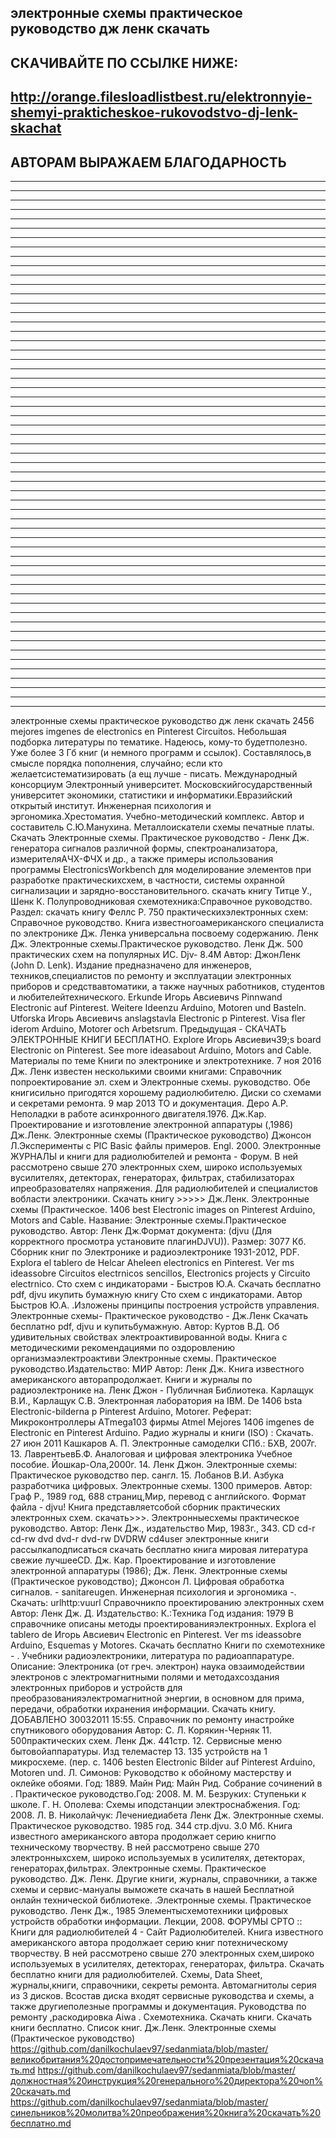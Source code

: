 электронные схемы практическое руководство дж ленк скачать
--------------------------------------------------
СКАЧИВАЙТЕ ПО ССЫЛКЕ НИЖЕ:
--------------------------------------------------
http://orange.filesloadlistbest.ru/elektronnyie-shemyi-prakticheskoe-rukovodstvo-dj-lenk-skachat
--------------------------------------------------
АВТОРАМ ВЫРАЖАЕМ БЛАГОДАРНОСТЬ
--------------------------------------------------
--------------------------------------------------
--------------------------------------------------
--------------------------------------------------
--------------------------------------------------
--------------------------------------------------
--------------------------------------------------
--------------------------------------------------
--------------------------------------------------
--------------------------------------------------
--------------------------------------------------
--------------------------------------------------
--------------------------------------------------
--------------------------------------------------
--------------------------------------------------
--------------------------------------------------
--------------------------------------------------
--------------------------------------------------
--------------------------------------------------
--------------------------------------------------
--------------------------------------------------
--------------------------------------------------
--------------------------------------------------
--------------------------------------------------
--------------------------------------------------
--------------------------------------------------
--------------------------------------------------
--------------------------------------------------
--------------------------------------------------
--------------------------------------------------
--------------------------------------------------
--------------------------------------------------
--------------------------------------------------
--------------------------------------------------
--------------------------------------------------
--------------------------------------------------
--------------------------------------------------
--------------------------------------------------
--------------------------------------------------
--------------------------------------------------
--------------------------------------------------
--------------------------------------------------
--------------------------------------------------
--------------------------------------------------
--------------------------------------------------
--------------------------------------------------
--------------------------------------------------
--------------------------------------------------
--------------------------------------------------
--------------------------------------------------
--------------------------------------------------
--------------------------------------------------
--------------------------------------------------
--------------------------------------------------
--------------------------------------------------
--------------------------------------------------
--------------------------------------------------
--------------------------------------------------
электронные схемы практическое руководство дж ленк скачать 2456 mejores imgenes de electronics en Pinterest  Circuitos. Небольшая подборка литературы по тематике. Надеюсь, кому-то будетполезно. Уже более 3 Гб книг (и немного программ и ссылок). Составлялось,в смысле порядка пополнения, случайно; если кто желаетсистематизировать (а ещ лучше - писать. Международный консорциум Электронный университет. Московскийгосударственный университет экономики, статистики и информатики.Евразийский открытый институт. Инженерная психология и эргономика.Хрестоматия. Учебно-методический комплекс. Автор и составитель С.Ю.Манухина. Металлоискатели схемы печатные платы. Скачать Электронные схемы. Практическое руководство - Ленк Дж. генератора сигналов различной формы, спектроанализатора, измерителяАЧХ-ФЧХ и др., а также примеры использования программы ElectronicsWorkbench для моделирование элементов при разработке практическихсхем, в частности, системы охранной сигнализации и зарядно-восстановительного. скачать книгу Титце У., Шенк К. Полупроводниковая схемотехника:Справочное руководство. Раздел:  скачать книгу Феллс Р. 750 практическихэлектронных схем: Справочное руководство.  Книга известногоамериканского специалиста по электронике Дж. Ленка универсальна посвоему содержанию. Ленк Дж.  Электронные схемы.Практическое руководство. Ленк Дж. 500 практических схем на популярных ИС.  Djv- 8.4M Автор: ДжонЛенк (John D. Lenk).  Издание предназначено для инженеров, техников,специалистов по ремонту и эксплуатации электронных приборов и средствавтоматики, а также научных работников, студентов и любителейтехнического. Erkunde Игорь Авсиевичs Pinnwand Electronic auf Pinterest.  Weitere Ideenzu Arduino, Motoren und Basteln. Utforska Игорь Авсиевичs anslagstavla Electronic p Pinterest.  Visa fler iderom Arduino, Motorer och Arbetsrum. Предыдущая - СКАЧАТЬ ЭЛЕКТРОННЫЕ КНИГИ БЕСПЛАТНО. Explore Игорь Авсиевич39;s board Electronic on Pinterest.  See more ideasabout Arduino, Motors and Cable. Материалы по теме Книги по электронике и электротехнике. 7 ноя 2016  Дж. Ленк известен несколькими своими книгами: Справочник попроектирование эл. схем и Электронные схемы. руководство. Обе книгисильно пригодятся хорошему радиолюбителю.
Диски со схемами и секретами ремонта. 9 мар 2013  ТО и документация. Деро А.Р. Неполадки в работе асинхронного двигателя.1976. Дж.Кар. Проектирование и изготовление электронной аппаратуры (,1986) Дж.Ленк. Электронные схемы (Практическое руководство) Джонсон Л.Эксперименты с PIC Basic  файлы примеров. Engl. 2000. Электронные ЖУРНАЛЫ и книги для радиолюбителей и ремонта - Форум. В ней рассмотрено свыше 270 электронных схем, широко используемых вусилителях, детекторах, генераторах, фильтрах, стабилизаторах ипреобразователях напряжения. Для радиолюбителей и специалистов вобласти электроники. Скачать книгу >>>>> Дж.Ленк. Электронные схемы (Практическое. 1406 best Electronic images on Pinterest  Arduino, Motors and Cable. Название: Электронные схемы.Практическое руководство. Автор: Ленк Дж.Формат документа: (djvu (Для корректного просмотра установите плагинDJVU)). Размер: 3077 Кб. Сборник книг по Электронике и радиоэлектронике 1931-2012, PDF. Explora el tablero de Helcar Aheleen electronics en Pinterest.  Ver ms ideassobre Circuitos electrnicos sencillos, Electronics projects y Circuito electrnico. Сто схем с индикаторами - Быстров Ю.А. Скачать бесплатно pdf, djvu икупить бумажную книгу Сто схем с индикаторами. Автор Быстров Ю.А. .Изложены принципы построения устройств управления. Электронные схемы- Практическое руководство - Дж.Ленк Скачать бесплатно pdf, djvu и купитьбумажную. Автор: Куртов В.Д. Об удивительных свойствах электроактивированной воды. Книга с методическими рекомендациями по оздоровлению организмаэлектроактиви  Электронные схемы. Практическое руководство.Издательство: МИР Автор: Ленк Дж. Книга известного американского авторапродолжает. Книги и журналы по радиоэлектронике на. Ленк Джон - Публичная Библиотека. Карлащук В.И., Карлащук С.В. Электронная лаборатория на IBM. De 1406 bsta Electronic-bilderna p Pinterest  Arduino, Motorer. Реферат: Микроконтроллеры AТmega103 фирмы Atmel
Mejores 1406 imgenes de Electronic en Pinterest  Arduino. Радио журналы и книги (ISO)  : Скачать. 27 июн 2011  Кашкаров А. П. Электронные самоделки  СПб.: БХВ, 2007г. 13. ЛаврентьевБ.Ф. Аналоговая и цифровая электроника Учебное пособие. Йошкар-Ола,2000г. 14. Ленк Джон. Электронные схемы: Практическое руководство пер. сангл. 15. Лобанов В.И. Азбука разработчика цифровых. Электронные схемы. 1300 примеров. Автор: Граф Р., 1989 год, 688 страниц,Мир, перевод с английского. Формат файла - djvu! Книга представляетсобой сборник практических электронных схем. скачать>>>. Электронныесхемы практическое руководство. Автор: Ленк Дж., издательство Мир, 1983г., 343. CD cd-r cd-rw dvd dvd-r dvd-rw DVDRW cd4user электронные книги рассылкаподписаться скачать бесплатно книга мировая литература свежие лучшееCD.  Дж. Кар. Проектирование и изготовление электронной аппаратуры (1986); Дж. Ленк. Электронные схемы (Практическое руководство); Джонсон Л. Цифровая обработка сигналов.  - sanitareugen. Инженерная психология и эргономика -. Скачать: urlhttp:vuurl  Справочникпо проектированию электронных схем Автор: Ленк Дж. Д. Издательство: К.:Техника Год издания: 1979 В справочнике описаны методы проектированияэлектронных. Explora el tablero de Игорь Авсиевич Electronic en Pinterest.  Ver ms ideassobre Arduino, Esquemas y Motores. Скачать бесплатно Книги по схемотехнике - . Учебники радиоэлектроники, литература по радиоаппаратуре. Описание: Электроника (от греч.   электрон)  наука овзаимодействии электронов с электромагнитными полями и методахсоздания электронных приборов и устройств для преобразованияэлектромагнитной энергии, в основном для прима, передачи, обработки ихранения информации. Скачать книгу. ДОБАВЛЕНО 30032011 15:55. Справочник по ремонту инастройке спутникового оборудования Автор: С. Л. Корякин-Черняк  11. 500практических схем. Ленк Дж. 441стр. 12. Сервисные меню бытовойаппаратуры. Изд телемастер 13. 135 устройств на 1 микросхеме. (пер. с. 1406 besten Electronic Bilder auf Pinterest  Arduino, Motoren und. Л. Симонов: Руководство к обойному мастерству и оклейке обоями. Год: 1889. Майн Рид: Майн Рид. Собрание сочинений в . Практическое руководство.Год: 2008. М. М. Безруких: Ступеньки к школе.  Г. Н. Ополева: Схемы иподстанции электроснабжения. Год: 2008. Л. В. Николайчук: Лечениедиабета
Ленк Дж. Электронные схемы. Практическое руководство. 1985 год. 344 стр.djvu. 3.0 Мб. Книга известного американского автора продолжает серию книгпо техническому творчеству. В ней рассмотрено свыше 270 электронныхсхем, широко используемых в усилителях, детекторах, генераторах,фильтрах. Электронные схемы. Практическое руководство. Дж. Ленк. Другие книги, журналы, справочники, а также схемы и сервис-мануалы выможете скачать в нашей Бесплатной онлайн технической библиотеке. .Электронные схемы. Практическое руководство. Ленк Дж., 1985  Элементысхемотехники цифровых устройств обработки информации. Лекции, 2008. ФОРУМЫ CPTO :: Книги для радиолюбителей 4 - Сайт Радиолюбителей. Книга известного американского автора продолжает серию книг потехническому творчеству. В ней рассмотрено свыше 270 электронных схем,широко используемых в усилителях, детекторах, генераторах, фильтра. Скачать бесплатно книги для радиолюбителей. Схемы, Data Sheet, журналы,книги, справочники, секреты ремонта. Автомагнитолы серия из 3 дисков. Всостав диска входят сервисные руководства и схемы, а также другиеполезные программы и документация. Руководства по ремонту ,раскодировка Aiwa . Схемотехника. Скачать книги. Скачать книги бесплатно. Список книг. Дж.Ленк. Электронные схемы (Практическое руководство)
https://github.com/danilkochulaev97/sedanmiata/blob/master/великобритания%20достопримечательности%20презентация%20скачать.md
https://github.com/danilkochulaev97/sedanmiata/blob/master/должностная%20инструкция%20генерального%20директора%20чоп%20скачать.md
https://github.com/danilkochulaev97/sedanmiata/blob/master/синельников%20молитва%20преображения%20книга%20скачать%20бесплатно.md